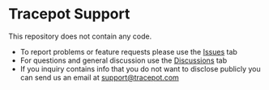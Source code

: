 # Tracepot Support

This repository does not contain any code. 

* To report problems or feature requests please use the [Issues](https://github.com/tracepot/support/issues) tab
* For questions and general discussion use the [Discussions](https://github.com/tracepot/support/discussions) tab
* If you inquiry contains info that you do not want to disclose publicly you can send us an email at support@tracepot.com

